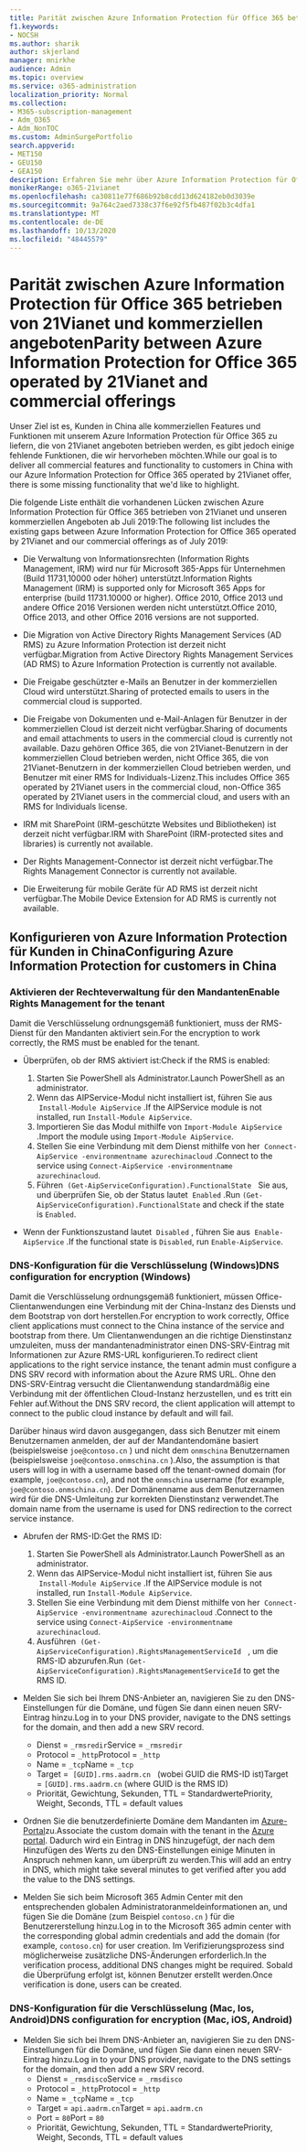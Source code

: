 ```yaml
---
title: Parität zwischen Azure Information Protection für Office 365 betrieben von 21Vianet und kommerziellen angeboten
f1.keywords:
- NOCSH
ms.author: sharik
author: skjerland
manager: mnirkhe
audience: Admin
ms.topic: overview
ms.service: o365-administration
localization_priority: Normal
ms.collection:
- M365-subscription-management
- Adm_O365
- Adm_NonTOC
ms.custom: AdminSurgePortfolio
search.appverid:
- MET150
- GEU150
- GEA150
description: Erfahren Sie mehr über Azure Information Protection für Office 365 betrieben von 21Vianet und wie diese für Kunden in China konfiguriert werden.
monikerRange: o365-21vianet
ms.openlocfilehash: ca30811e77f686b92b8cdd13d624182eb0d3039e
ms.sourcegitcommit: 9a764c2aed7338c37f6e92f5fb487f02b3c4dfa1
ms.translationtype: MT
ms.contentlocale: de-DE
ms.lasthandoff: 10/13/2020
ms.locfileid: "48445579"
---
```

# <a name="parity-between-azure-information-protection-for-office-365-operated-by-21vianet-and-commercial-offerings"></a><span data-ttu-id="22d2b-103">Parität zwischen Azure Information Protection für Office 365 betrieben von 21Vianet und kommerziellen angeboten</span><span class="sxs-lookup"><span data-stu-id="22d2b-103">Parity between Azure Information Protection for Office 365 operated by 21Vianet and commercial offerings</span></span>

<span data-ttu-id="22d2b-104">Unser Ziel ist es, Kunden in China alle kommerziellen Features und Funktionen mit unserem Azure Information Protection für Office 365 zu liefern, die von 21Vianet angeboten betrieben werden, es gibt jedoch einige fehlende Funktionen, die wir hervorheben möchten.</span><span class="sxs-lookup"><span data-stu-id="22d2b-104">While our goal is to deliver all commercial features and functionality to customers in China with our Azure Information Protection for Office 365 operated by 21Vianet offer, there is some missing functionality that we'd like to highlight.</span></span>

<span data-ttu-id="22d2b-105">Die folgende Liste enthält die vorhandenen Lücken zwischen Azure Information Protection für Office 365 betrieben von 21Vianet und unseren kommerziellen Angeboten ab Juli 2019:</span><span class="sxs-lookup"><span data-stu-id="22d2b-105">The following list includes the existing gaps between Azure Information Protection for Office 365 operated by 21Vianet and our commercial offerings as of July 2019:</span></span>

- <span data-ttu-id="22d2b-106">Die Verwaltung von Informationsrechten (Information Rights Management, IRM) wird nur für Microsoft 365-Apps für Unternehmen (Build 11731,10000 oder höher) unterstützt.</span><span class="sxs-lookup"><span data-stu-id="22d2b-106">Information Rights Management (IRM) is supported only for Microsoft 365 Apps for enterprise (build 11731.10000 or higher).</span></span> <span data-ttu-id="22d2b-107">Office 2010, Office 2013 und andere Office 2016 Versionen werden nicht unterstützt.</span><span class="sxs-lookup"><span data-stu-id="22d2b-107">Office 2010, Office 2013, and other Office 2016 versions are not supported.</span></span>

- <span data-ttu-id="22d2b-108">Die Migration von Active Directory Rights Management Services (AD RMS) zu Azure Information Protection ist derzeit nicht verfügbar.</span><span class="sxs-lookup"><span data-stu-id="22d2b-108">Migration from Active Directory Rights Management Services (AD RMS) to Azure Information Protection is currently not available.</span></span>
  
- <span data-ttu-id="22d2b-109">Die Freigabe geschützter e-Mails an Benutzer in der kommerziellen Cloud wird unterstützt.</span><span class="sxs-lookup"><span data-stu-id="22d2b-109">Sharing of protected emails to users in the commercial cloud is supported.</span></span>
  
- <span data-ttu-id="22d2b-110">Die Freigabe von Dokumenten und e-Mail-Anlagen für Benutzer in der kommerziellen Cloud ist derzeit nicht verfügbar.</span><span class="sxs-lookup"><span data-stu-id="22d2b-110">Sharing of documents and email attachments to users in the commercial cloud is currently not available.</span></span> <span data-ttu-id="22d2b-111">Dazu gehören Office 365, die von 21Vianet-Benutzern in der kommerziellen Cloud betrieben werden, nicht Office 365, die von 21Vianet-Benutzern in der kommerziellen Cloud betrieben werden, und Benutzer mit einer RMS for Individuals-Lizenz.</span><span class="sxs-lookup"><span data-stu-id="22d2b-111">This includes Office 365 operated by 21Vianet users in the commercial cloud, non-Office 365 operated by 21Vianet users in the commercial cloud, and users with an RMS for Individuals license.</span></span>
  
- <span data-ttu-id="22d2b-112">IRM mit SharePoint (IRM-geschützte Websites und Bibliotheken) ist derzeit nicht verfügbar.</span><span class="sxs-lookup"><span data-stu-id="22d2b-112">IRM with SharePoint (IRM-protected sites and libraries) is currently not available.</span></span>
  
- <span data-ttu-id="22d2b-113">Der Rights Management-Connector ist derzeit nicht verfügbar.</span><span class="sxs-lookup"><span data-stu-id="22d2b-113">The Rights Management Connector is currently not available.</span></span>
  
- <span data-ttu-id="22d2b-114">Die Erweiterung für mobile Geräte für AD RMS ist derzeit nicht verfügbar.</span><span class="sxs-lookup"><span data-stu-id="22d2b-114">The Mobile Device Extension for AD RMS is currently not available.</span></span>

## <a name="configuring-azure-information-protection-for-customers-in-china"></a><span data-ttu-id="22d2b-115">Konfigurieren von Azure Information Protection für Kunden in China</span><span class="sxs-lookup"><span data-stu-id="22d2b-115">Configuring Azure Information Protection for customers in China</span></span>

### <a name="enable-rights-management-for-the-tenant"></a><span data-ttu-id="22d2b-116">Aktivieren der Rechteverwaltung für den Mandanten</span><span class="sxs-lookup"><span data-stu-id="22d2b-116">Enable Rights Management for the tenant</span></span>

<span data-ttu-id="22d2b-117">Damit die Verschlüsselung ordnungsgemäß funktioniert, muss der RMS-Dienst für den Mandanten aktiviert sein.</span><span class="sxs-lookup"><span data-stu-id="22d2b-117">For the encryption to work correctly, the RMS must be enabled for the tenant.</span></span>

- <span data-ttu-id="22d2b-118">Überprüfen, ob der RMS aktiviert ist:</span><span class="sxs-lookup"><span data-stu-id="22d2b-118">Check if the RMS is enabled:</span></span>
  1. <span data-ttu-id="22d2b-119">Starten Sie PowerShell als Administrator.</span><span class="sxs-lookup"><span data-stu-id="22d2b-119">Launch PowerShell as an administrator.</span></span>
  2. <span data-ttu-id="22d2b-120">Wenn das AIPService-Modul nicht installiert ist, führen Sie aus  `Install-Module AipService` .</span><span class="sxs-lookup"><span data-stu-id="22d2b-120">If the AIPService module is not installed, run `Install-Module AipService`.</span></span>
  3. <span data-ttu-id="22d2b-121">Importieren Sie das Modul mithilfe von `Import-Module AipService` .</span><span class="sxs-lookup"><span data-stu-id="22d2b-121">Import the module using `Import-Module AipService`.</span></span>
  4. <span data-ttu-id="22d2b-122">Stellen Sie eine Verbindung mit dem Dienst mithilfe von her  `Connect-AipService -environmentname azurechinacloud` .</span><span class="sxs-lookup"><span data-stu-id="22d2b-122">Connect to the service using `Connect-AipService -environmentname azurechinacloud`.</span></span>
  5. <span data-ttu-id="22d2b-123">Führen  `(Get-AipServiceConfiguration).FunctionalState`   Sie aus, und überprüfen Sie, ob der Status lautet  `Enabled` .</span><span class="sxs-lookup"><span data-stu-id="22d2b-123">Run `(Get-AipServiceConfiguration).FunctionalState` and check if the state is `Enabled`.</span></span>

- <span data-ttu-id="22d2b-124">Wenn der Funktionszustand lautet  `Disabled` , führen Sie aus  `Enable-AipService` .</span><span class="sxs-lookup"><span data-stu-id="22d2b-124">If the functional state is `Disabled`, run `Enable-AipService`.</span></span>

### <a name="dns-configuration-for-encryption-windows"></a><span data-ttu-id="22d2b-125">DNS-Konfiguration für die Verschlüsselung (Windows)</span><span class="sxs-lookup"><span data-stu-id="22d2b-125">DNS configuration for encryption (Windows)</span></span>

<span data-ttu-id="22d2b-126">Damit die Verschlüsselung ordnungsgemäß funktioniert, müssen Office-Clientanwendungen eine Verbindung mit der China-Instanz des Diensts und dem Bootstrap von dort herstellen.</span><span class="sxs-lookup"><span data-stu-id="22d2b-126">For encryption to work correctly, Office client applications must connect to the China instance of the service and bootstrap from there.</span></span> <span data-ttu-id="22d2b-127">Um Clientanwendungen an die richtige Dienstinstanz umzuleiten, muss der mandantenadministrator einen DNS-SRV-Eintrag mit Informationen zur Azure RMS-URL konfigurieren.</span><span class="sxs-lookup"><span data-stu-id="22d2b-127">To redirect client applications to the right service instance, the tenant admin must configure a DNS SRV record with information about the Azure RMS URL.</span></span> <span data-ttu-id="22d2b-128">Ohne den DNS-SRV-Eintrag versucht die Clientanwendung standardmäßig eine Verbindung mit der öffentlichen Cloud-Instanz herzustellen, und es tritt ein Fehler auf.</span><span class="sxs-lookup"><span data-stu-id="22d2b-128">Without the DNS SRV record, the client application will attempt to connect to the public cloud instance by default and will fail.</span></span>

<span data-ttu-id="22d2b-129">Darüber hinaus wird davon ausgegangen, dass sich Benutzer mit einem Benutzernamen anmelden, der auf der Mandantendomäne basiert (beispielsweise `joe@contoso.cn` ) und nicht dem `onmschina` Benutzernamen (beispielsweise `joe@contoso.onmschina.cn` ).</span><span class="sxs-lookup"><span data-stu-id="22d2b-129">Also, the assumption is that users will log in with a username based off the tenant-owned domain (for example, `joe@contoso.cn`), and not the `onmschina` username (for example, `joe@contoso.onmschina.cn`).</span></span> <span data-ttu-id="22d2b-130">Der Domänenname aus dem Benutzernamen wird für die DNS-Umleitung zur korrekten Dienstinstanz verwendet.</span><span class="sxs-lookup"><span data-stu-id="22d2b-130">The domain name from the username is used for DNS redirection to the correct service instance.</span></span>

- <span data-ttu-id="22d2b-131">Abrufen der RMS-ID:</span><span class="sxs-lookup"><span data-stu-id="22d2b-131">Get the RMS ID:</span></span>
  1. <span data-ttu-id="22d2b-132">Starten Sie PowerShell als Administrator.</span><span class="sxs-lookup"><span data-stu-id="22d2b-132">Launch PowerShell as an administrator.</span></span>
  2. <span data-ttu-id="22d2b-133">Wenn das AIPService-Modul nicht installiert ist, führen Sie aus  `Install-Module AipService` .</span><span class="sxs-lookup"><span data-stu-id="22d2b-133">If the AIPService module is not installed, run `Install-Module AipService`.</span></span>
  3. <span data-ttu-id="22d2b-134">Stellen Sie eine Verbindung mit dem Dienst mithilfe von her  `Connect-AipService -environmentname azurechinacloud` .</span><span class="sxs-lookup"><span data-stu-id="22d2b-134">Connect to the service using `Connect-AipService -environmentname azurechinacloud`.</span></span>
  4. <span data-ttu-id="22d2b-135">Ausführen  `(Get-AipServiceConfiguration).RightsManagementServiceId`   , um die RMS-ID abzurufen.</span><span class="sxs-lookup"><span data-stu-id="22d2b-135">Run `(Get-AipServiceConfiguration).RightsManagementServiceId` to get the RMS ID.</span></span>

- <span data-ttu-id="22d2b-136">Melden Sie sich bei Ihrem DNS-Anbieter an, navigieren Sie zu den DNS-Einstellungen für die Domäne, und fügen Sie dann einen neuen SRV-Eintrag hinzu.</span><span class="sxs-lookup"><span data-stu-id="22d2b-136">Log in to your DNS provider, navigate to the DNS settings for the domain, and then add a new SRV record.</span></span>
  - <span data-ttu-id="22d2b-137">Dienst = `_rmsredir`</span><span class="sxs-lookup"><span data-stu-id="22d2b-137">Service = `_rmsredir`</span></span>
  - <span data-ttu-id="22d2b-138">Protocol = `_http`</span><span class="sxs-lookup"><span data-stu-id="22d2b-138">Protocol = `_http`</span></span>
  - <span data-ttu-id="22d2b-139">Name = `_tcp`</span><span class="sxs-lookup"><span data-stu-id="22d2b-139">Name = `_tcp`</span></span>
  - <span data-ttu-id="22d2b-140">Target =  `[GUID].rms.aadrm.cn`   (wobei GUID die RMS-ID ist)</span><span class="sxs-lookup"><span data-stu-id="22d2b-140">Target = `[GUID].rms.aadrm.cn` (where GUID is the RMS ID)</span></span>
  - <span data-ttu-id="22d2b-141">Priorität, Gewichtung, Sekunden, TTL = Standardwerte</span><span class="sxs-lookup"><span data-stu-id="22d2b-141">Priority, Weight, Seconds, TTL = default values</span></span>

- <span data-ttu-id="22d2b-142">Ordnen Sie die benutzerdefinierte Domäne dem Mandanten im [Azure-Portal](https://portal.azure.cn/#blade/Microsoft_AAD_IAM/ActiveDirectoryMenuBlade/Domains)zu.</span><span class="sxs-lookup"><span data-stu-id="22d2b-142">Associate the custom domain with the tenant in the [Azure portal](https://portal.azure.cn/#blade/Microsoft_AAD_IAM/ActiveDirectoryMenuBlade/Domains).</span></span> <span data-ttu-id="22d2b-143">Dadurch wird ein Eintrag in DNS hinzugefügt, der nach dem Hinzufügen des Werts zu den DNS-Einstellungen einige Minuten in Anspruch nehmen kann, um überprüft zu werden.</span><span class="sxs-lookup"><span data-stu-id="22d2b-143">This will add an entry in DNS, which might take several minutes to get verified after you add the value to the DNS settings.</span></span>

- <span data-ttu-id="22d2b-144">Melden Sie sich beim Microsoft 365 Admin Center mit den entsprechenden globalen Administratoranmeldeinformationen an, und fügen Sie die Domäne (zum Beispiel `contoso.cn` ) für die Benutzererstellung hinzu.</span><span class="sxs-lookup"><span data-stu-id="22d2b-144">Log in to the Microsoft 365 admin center with the corresponding global admin credentials and add the domain (for example, `contoso.cn`) for user creation.</span></span> <span data-ttu-id="22d2b-145">Im Verifizierungsprozess sind möglicherweise zusätzliche DNS-Änderungen erforderlich.</span><span class="sxs-lookup"><span data-stu-id="22d2b-145">In the verification process, additional DNS changes might be required.</span></span> <span data-ttu-id="22d2b-146">Sobald die Überprüfung erfolgt ist, können Benutzer erstellt werden.</span><span class="sxs-lookup"><span data-stu-id="22d2b-146">Once verification is done, users can be created.</span></span>

### <a name="dns-configuration-for-encryption-mac-ios-android"></a><span data-ttu-id="22d2b-147">DNS-Konfiguration für die Verschlüsselung (Mac, Ios, Android)</span><span class="sxs-lookup"><span data-stu-id="22d2b-147">DNS configuration for encryption (Mac, iOS, Android)</span></span>

- <span data-ttu-id="22d2b-148">Melden Sie sich bei Ihrem DNS-Anbieter an, navigieren Sie zu den DNS-Einstellungen für die Domäne, und fügen Sie dann einen neuen SRV-Eintrag hinzu.</span><span class="sxs-lookup"><span data-stu-id="22d2b-148">Log in to your DNS provider, navigate to the DNS settings for the domain, and then add a new SRV record.</span></span>
  - <span data-ttu-id="22d2b-149">Dienst = `_rmsdisco`</span><span class="sxs-lookup"><span data-stu-id="22d2b-149">Service = `_rmsdisco`</span></span>
  - <span data-ttu-id="22d2b-150">Protocol = `_http`</span><span class="sxs-lookup"><span data-stu-id="22d2b-150">Protocol = `_http`</span></span>
  - <span data-ttu-id="22d2b-151">Name = `_tcp`</span><span class="sxs-lookup"><span data-stu-id="22d2b-151">Name = `_tcp`</span></span>
  - <span data-ttu-id="22d2b-152">Target = `api.aadrm.cn`</span><span class="sxs-lookup"><span data-stu-id="22d2b-152">Target = `api.aadrm.cn`</span></span>
  - <span data-ttu-id="22d2b-153">Port = `80`</span><span class="sxs-lookup"><span data-stu-id="22d2b-153">Port = `80`</span></span>
  - <span data-ttu-id="22d2b-154">Priorität, Gewichtung, Sekunden, TTL = Standardwerte</span><span class="sxs-lookup"><span data-stu-id="22d2b-154">Priority, Weight, Seconds, TTL = default values</span></span>
